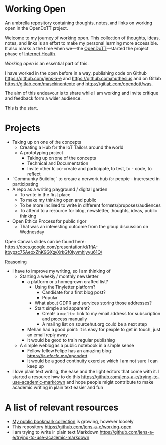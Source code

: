 # Working Open

An umbrella repository containing thoughts, notes, and links on working open in the OpenDoTT project.

Welcome to my journey of working open. This collection of thoughts, ideas, notes, and links is an effort to make my personal learning more accessible. It also marks a the time when we—the [OpenDoTT](https://opendott.org)—started the project phase of [Internet Health](https://foundation.mozilla.org/en/internet-health/).

_Working open_ is an essential part of this.

I have worked in the open before in a way, publishing code on Github https://github.com/jens-a-e and https://github.com/muthesius and on Gitlab https://gitlab.com/maschinentexte and https://gitlab.com/opendott/was.

The aim of this endeavour is to share while I am working and invite critique and feedback form a wider audience.

This is the start.

# Projects

- Taking up on one of the concepts
    - Creating a Hub for the IoT Tailors around the world
    - A prototyping project
        - Taking up on one of the concepts
        - Technical and Documentation
        - Invite other to co-create and participate, to test, to - code, to reflect
- “Community Building” to create a network hub for people - interested in participating
- A repo as a writing playground / digital garden
    - To write in the first place
    - To make my thinking open and public
    - To be more inclined to write in different formats/pruposes/audiences
    - To attend to a resource for blog, newsletter, thoughts, ideas, public thinking
- Open Ethics Process for public rigor
    - That was an interesting outcome from the group discussion on Wednesday

Open Canvas slides can be found here: https://docs.google.com/presentation/d/1fjA-itbypzc75AeoxZhK9GXgyXrkGf0lyvmhjyyu61Q/

Reasoning

- I have to improve my writing, so I am thinking of:
    - Starting a weekly / monthly newsletter
        - a platform or a homegrown crafted list?
            - Using the Tinyletter platform?
              - Candidate for a first blog post?
              - Popular
            - What about GDPR and services storing those addresses?
            - Start simple and apparent?
              - Create a `mailto:` link to my email address for subscription and process manually
              - A mailing list on sourcehut.org could be a next step
        - Mehan had a good point: it is easy for people to get in touch, just an email reply away
        - It would be good to train regular publishing
    - A simple weblog as a public notebook in a simple sense
        - Fellow fellow Felipe has an amazing blog: https://is.efeefe.me/opendott
        - It would be a good continuity exercise which I am not sure I can keep up
- I love plain text writing, the ease and the light editors that come with it. I started a resource how to do this https://github.com/jens-a-e/trying-to-use-academic-markdown and hope people might contribute to make academic writing in plain text easier and fun

# A list of relevant resources

* [My public bookmark collection](https://bookmarks.poetic.systems) is growing, however loosely
* This repository https://github.com/jens-a-e/working-open
* I am trying to write in plain text Markdown https://github.com/jens-a-e/trying-to-use-academic-markdown
